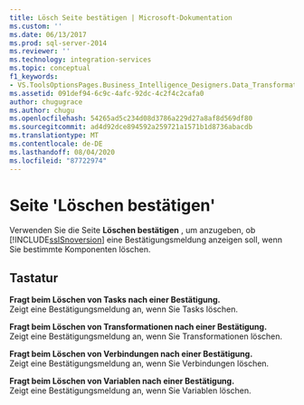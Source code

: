 ```yaml
---
title: Lösch Seite bestätigen | Microsoft-Dokumentation
ms.custom: ''
ms.date: 06/13/2017
ms.prod: sql-server-2014
ms.reviewer: ''
ms.technology: integration-services
ms.topic: conceptual
f1_keywords:
- VS.ToolsOptionsPages.Business_Intelligence_Designers.Data_Transformation_Designers.Comfirm_Delete
ms.assetid: 091def94-6c9c-4afc-92dc-4c2f4c2cafa0
author: chugugrace
ms.author: chugu
ms.openlocfilehash: 54265ad5c234d08d3786a229d27a8af8d569df80
ms.sourcegitcommit: ad4d92dce894592a259721a1571b1d8736abacdb
ms.translationtype: MT
ms.contentlocale: de-DE
ms.lasthandoff: 08/04/2020
ms.locfileid: "87722974"
---
```

# <a name="confirm-delete-page"></a>Seite 'Löschen bestätigen'
  Verwenden Sie die Seite **Löschen bestätigen** , um anzugeben, ob [!INCLUDE[ssISnoversion](../includes/ssisnoversion-md.md)] eine Bestätigungsmeldung anzeigen soll, wenn Sie bestimmte Komponenten löschen.  
  
## <a name="options"></a>Tastatur  
 **Fragt beim Löschen von Tasks nach einer Bestätigung.**  
 Zeigt eine Bestätigungsmeldung an, wenn Sie Tasks löschen.  
  
 **Fragt beim Löschen von Transformationen nach einer Bestätigung.**  
 Zeigt eine Bestätigungsmeldung an, wenn Sie Transformationen löschen.  
  
 **Fragt beim Löschen von Verbindungen nach einer Bestätigung.**  
 Zeigt eine Bestätigungsmeldung an, wenn Sie Verbindungen löschen.  
  
 **Fragt beim Löschen von Variablen nach einer Bestätigung.**  
 Zeigt eine Bestätigungsmeldung an, wenn Sie Variablen löschen.  
  
  
